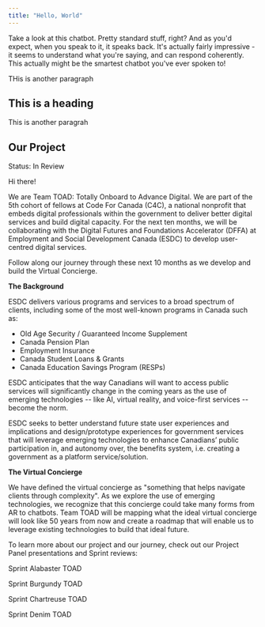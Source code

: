 ```yaml
---
title: "Hello, World"
---
```


Take a look at this chatbot. Pretty standard stuff, right? And as you'd expect, when you speak to it, it speaks back. It's actually fairly impressive - it seems to understand what you're saying, and can respond coherently. This actually might be the smartest chatbot you've ever spoken to!

THis is another paragraph

## This is a heading 

This is another paragrah

## Our Project

Status: In Review

Hi there! 

We are Team TOAD: Totally Onboard to Advance Digital. We are part of the 5th cohort of fellows at Code For Canada (C4C), a national nonprofit that embeds digital professionals within the government to deliver better digital services and build digital capacity. For the next ten months, we will be collaborating with the Digital Futures and Foundations Accelerator (DFFA) at Employment and Social Development Canada (ESDC) to develop user-centred digital services. 

Follow along our journey through these next 10 months as we develop and build the Virtual Concierge. 

**The Background** 

ESDC delivers various programs and services to a broad spectrum of clients, including some of the most well-known programs in Canada such as:

- Old Age Security / Guaranteed Income Supplement
- Canada Pension Plan
- Employment Insurance
- Canada Student Loans & Grants
- Canada Education Savings Program (RESPs)

ESDC anticipates that the way Canadians will want to access public services will significantly change in the coming years as the use of emerging technologies -- like AI, virtual reality, and voice-first services -- become the norm.

ESDC seeks to better understand future state user experiences and implications and design/prototype experiences for government services that will leverage emerging technologies to enhance Canadians’ public participation in, and autonomy over, the benefits system, i.e. creating a government as a platform service/solution.

**The Virtual Concierge** 

We have defined the virtual concierge as "something that helps navigate clients through complexity". As we explore the use of emerging technologies, we recognize that this concierge could take many forms from AR to chatbots. Team TOAD will be mapping what the ideal virtual concierge will look like 50 years from now and create a roadmap that will enable us to leverage existing technologies to build that ideal future. 

To learn more about our project and our journey, check out our Project Panel presentations and Sprint reviews: 

Sprint Alabaster TOAD

Sprint Burgundy TOAD 

Sprint Chartreuse TOAD 

Sprint Denim TOAD
